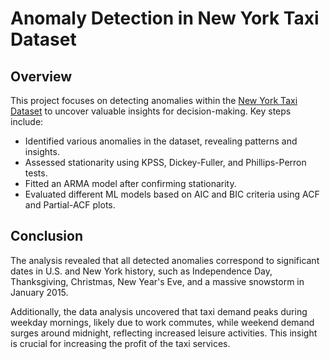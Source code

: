 # Anomaly Detection in New York Taxi Dataset

## Overview

This project focuses on detecting anomalies within the [New York Taxi Dataset](https://github.com/numenta/NAB/blob/master/data/realKnownCause/nyc_taxi.csv) to uncover valuable insights for decision-making. Key steps include:

- Identified various anomalies in the dataset, revealing patterns and insights.
- Assessed stationarity using KPSS, Dickey-Fuller, and Phillips-Perron tests.
- Fitted an ARMA model after confirming stationarity.
- Evaluated different ML models based on AIC and BIC criteria using ACF and Partial-ACF plots.

## Conclusion

The analysis revealed that all detected anomalies correspond to significant dates in U.S. and New York history, such as Independence Day, Thanksgiving, Christmas, New Year's Eve, and a massive snowstorm in January 2015.

Additionally, the data analysis uncovered that taxi demand peaks during weekday mornings, likely due to work commutes, while weekend demand surges around midnight, reflecting increased leisure activities. This insight is crucial for increasing the profit of the taxi services.
